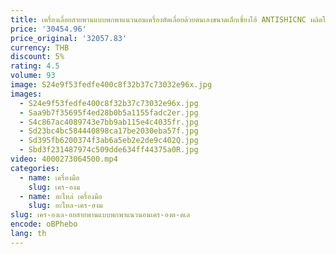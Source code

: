 ```yaml
---
title: เครื่องเลื่อยสายพานแบบพกพาแนวนอนเครื่องตัดเลื่อยด้วยตนเองขนาดเล็กเซี่ยงไฮ้ ANTISHICNC ผลิตในประเทศจีนราคาต่ําอย่างรวดเร็ว
price: '30454.96'
price_original: '32057.83'
currency: THB
discount: 5%
rating: 4.5
volume: 93
image: S24e9f53fedfe400c8f32b37c73032e96x.jpg
images:
  - S24e9f53fedfe400c8f32b37c73032e96x.jpg
  - Saa9b7f35695f4ed28b0b5a1155fadc2er.jpg
  - S4c867ac4089743e7bb9ab115e4c4035fr.jpg
  - Sd23bc4bc584440898ca17be2030eba57f.jpg
  - Sd395fb6200374f3ab6a5eb2e2de9c402Q.jpg
  - Sbd3f231487974c509dde634ff44375a0R.jpg
video: 4000273064500.mp4
categories:
  - name: เครื่องมือ
    slug: เคร-องม
  - name: อะไหล่ เครื่องมือ
    slug: อะไหล-เคร-องม
slug: เคร-องเล-อยสายพานแบบพกพาแนวนอนเคร-องต-ดเล
encode: oBPhebo
lang: th
---
```

  